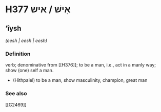 # H377 אִישׁ / איש

## ʼîysh

_(eesh | eesh | eesh)_

### Definition

verb; denominative from [[H376]]; to be a man, i.e., act in a manly way; show (one) self a man.

- (Hithpalel) to be a man, show masculinity, champion, great man
### See also

[[G2469]]

